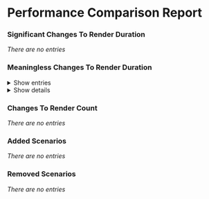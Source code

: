 # Performance Comparison Report

### Significant Changes To Render Duration

_There are no entries_

### Meaningless Changes To Render Duration

<details>
<summary>Show entries</summary>

| Name                                 | Render Duration                      | Render Count |
| ------------------------------------ | ------------------------------------ | ------------ |
| Text - No Styles: React Native Paper | 11.4 ms → 11.9 ms (+0.5 ms, +4.6%)   | 1 → 1        |
| Text - No Styles: Native             | 4.3 ms → 4.5 ms (+0.2 ms, +5.1%)     | 1 → 1        |
| Text - No Styles: NativeWind         | 8.0 ms → 7.8 ms (-0.2 ms, -3.0%)     | 1 → 1        |
| Text - No Styles: UI Kitten          | 556.6 ms → 556.2 ms (-0.3 ms, ±0.0%) | 1 → 1        |
| Text - No Styles: Dripsy             | 16.5 ms → 15.4 ms (-1.1 ms, -6.5%)   | 1 → 1        |
| Text - No Styles: NativeBase         | 68.1 ms → 65.2 ms (-2.9 ms, -4.3%)   | 1 → 1        |

</details>

<details>
<summary>Show details</summary>

| Name                                 | Render Duration                                                                                                                                                                                                                                                                                                                                                                                                                                                                                                                                                 | Render Count                                                                                                                                                                                                                                                                                                                  |
| ------------------------------------ | --------------------------------------------------------------------------------------------------------------------------------------------------------------------------------------------------------------------------------------------------------------------------------------------------------------------------------------------------------------------------------------------------------------------------------------------------------------------------------------------------------------------------------------------------------------- | ----------------------------------------------------------------------------------------------------------------------------------------------------------------------------------------------------------------------------------------------------------------------------------------------------------------------------- |
| Text - No Styles: React Native Paper | **Baseline**<br/>Mean: 11.4 ms<br/>Stdev: 1.3 ms (11.3%)<br/>Runs: 15 14 14 13 13 13 13 13 13 12 12 12 12 12 12 12 12 12 12 12 12 12 11 11 11 11 11 11 11 11 11 11 11 11 11 11 11 10 10 10 10 10 10 10 10 10 10 10 9 9<br/><br/>**Current**<br/>Mean: 11.9 ms<br/>Stdev: 1.8 ms (14.8%)<br/>Runs: 17 16 16 14 13 13 13 13 13 13 13 13 13 13 13 13 13 13 12 12 12 12 12 12 12 12 12 12 12 12 12 12 12 11 11 11 11 11 11 10 10 10 10 10 10 10 9 9 9 8                                                                                                             | **Baseline**<br/>Mean: 1<br/>Stdev: 0 (0.0%)<br/>Runs: 1 1 1 1 1 1 1 1 1 1 1 1 1 1 1 1 1 1 1 1 1 1 1 1 1 1 1 1 1 1 1 1 1 1 1 1 1 1 1 1 1 1 1 1 1 1 1 1 1 1<br/><br/>**Current**<br/>Mean: 1<br/>Stdev: 0 (0.0%)<br/>Runs: 1 1 1 1 1 1 1 1 1 1 1 1 1 1 1 1 1 1 1 1 1 1 1 1 1 1 1 1 1 1 1 1 1 1 1 1 1 1 1 1 1 1 1 1 1 1 1 1 1 1 |
| Text - No Styles: Native             | **Baseline**<br/>Mean: 4.3 ms<br/>Stdev: 0.8 ms (18.9%)<br/>Runs: 5 5 5 5 5 5 5 5 5 5 5 5 5 5 5 5 5 5 5 5 5 5 5 5 4 4 4 4 4 4 4 4 4 4 4 4 4 4 4 4 4 3 3 3 3 3 3 3 3 2<br/><br/>**Current**<br/>Mean: 4.5 ms<br/>Stdev: 0.8 ms (16.9%)<br/>Runs: 6 6 5 5 5 5 5 5 5 5 5 5 5 5 5 5 5 5 5 5 5 5 5 5 5 5 5 5 4 4 4 4 4 4 4 4 4 4 4 4 4 4 4 4 4 4 3 3 3 2                                                                                                                                                                                                             | **Baseline**<br/>Mean: 1<br/>Stdev: 0 (0.0%)<br/>Runs: 1 1 1 1 1 1 1 1 1 1 1 1 1 1 1 1 1 1 1 1 1 1 1 1 1 1 1 1 1 1 1 1 1 1 1 1 1 1 1 1 1 1 1 1 1 1 1 1 1 1<br/><br/>**Current**<br/>Mean: 1<br/>Stdev: 0 (0.0%)<br/>Runs: 1 1 1 1 1 1 1 1 1 1 1 1 1 1 1 1 1 1 1 1 1 1 1 1 1 1 1 1 1 1 1 1 1 1 1 1 1 1 1 1 1 1 1 1 1 1 1 1 1 1 |
| Text - No Styles: NativeWind         | **Baseline**<br/>Mean: 8.0 ms<br/>Stdev: 1.0 ms (12.4%)<br/>Runs: 11 9 9 9 9 9 9 9 9 9 9 9 9 9 9 9 9 8 8 8 8 8 8 8 8 8 8 8 8 8 8 8 8 7 7 7 7 7 7 7 7 7 7 7 7 7 7 7 6 6<br/><br/>**Current**<br/>Mean: 7.8 ms<br/>Stdev: 1.2 ms (16.0%)<br/>Runs: 10 9 9 9 9 9 9 9 9 9 9 9 9 8 8 8 8 8 8 8 8 8 8 8 8 8 8 8 8 8 8 8 8 8 8 7 7 7 7 7 7 7 7 7 6 6 6 5 4 4                                                                                                                                                                                                           | **Baseline**<br/>Mean: 1<br/>Stdev: 0 (0.0%)<br/>Runs: 1 1 1 1 1 1 1 1 1 1 1 1 1 1 1 1 1 1 1 1 1 1 1 1 1 1 1 1 1 1 1 1 1 1 1 1 1 1 1 1 1 1 1 1 1 1 1 1 1 1<br/><br/>**Current**<br/>Mean: 1<br/>Stdev: 0 (0.0%)<br/>Runs: 1 1 1 1 1 1 1 1 1 1 1 1 1 1 1 1 1 1 1 1 1 1 1 1 1 1 1 1 1 1 1 1 1 1 1 1 1 1 1 1 1 1 1 1 1 1 1 1 1 1 |
| Text - No Styles: UI Kitten          | **Baseline**<br/>Mean: 556.6 ms<br/>Stdev: 10.3 ms (1.9%)<br/>Runs: 600 588 581 569 568 565 564 563 563 561 561 559 559 558 557 556 556 556 556 555 555 554 554 554 554 554 554 553 553 553 553 553 552 552 552 551 551 551 551 551 551 550 550 549 549 548 548 547 547 539<br/><br/>**Current**<br/>Mean: 556.2 ms<br/>Stdev: 10.6 ms (1.9%)<br/>Runs: 583 583 580 577 575 573 571 570 564 562 561 560 559 559 559 558 558 557 557 556 556 555 555 555 554 554 553 553 553 553 552 552 552 551 551 550 549 549 549 549 549 547 546 545 545 544 544 543 542 540 | **Baseline**<br/>Mean: 1<br/>Stdev: 0 (0.0%)<br/>Runs: 1 1 1 1 1 1 1 1 1 1 1 1 1 1 1 1 1 1 1 1 1 1 1 1 1 1 1 1 1 1 1 1 1 1 1 1 1 1 1 1 1 1 1 1 1 1 1 1 1 1<br/><br/>**Current**<br/>Mean: 1<br/>Stdev: 0 (0.0%)<br/>Runs: 1 1 1 1 1 1 1 1 1 1 1 1 1 1 1 1 1 1 1 1 1 1 1 1 1 1 1 1 1 1 1 1 1 1 1 1 1 1 1 1 1 1 1 1 1 1 1 1 1 1 |
| Text - No Styles: Dripsy             | **Baseline**<br/>Mean: 16.5 ms<br/>Stdev: 1.4 ms (8.7%)<br/>Runs: 21 19 18 18 18 18 18 18 18 17 17 17 17 17 17 17 17 17 17 17 17 17 17 17 17 17 17 17 17 17 17 16 16 16 16 16 16 15 15 15 15 15 15 15 15 15 14 14 14 13<br/><br/>**Current**<br/>Mean: 15.4 ms<br/>Stdev: 1.1 ms (7.2%)<br/>Runs: 18 17 17 17 17 17 17 16 16 16 16 16 16 16 16 16 16 16 16 16 16 16 16 16 16 15 15 15 15 15 15 15 15 15 15 15 15 15 15 15 15 15 14 14 14 14 14 14 13 12                                                                                                         | **Baseline**<br/>Mean: 1<br/>Stdev: 0 (0.0%)<br/>Runs: 1 1 1 1 1 1 1 1 1 1 1 1 1 1 1 1 1 1 1 1 1 1 1 1 1 1 1 1 1 1 1 1 1 1 1 1 1 1 1 1 1 1 1 1 1 1 1 1 1 1<br/><br/>**Current**<br/>Mean: 1<br/>Stdev: 0 (0.0%)<br/>Runs: 1 1 1 1 1 1 1 1 1 1 1 1 1 1 1 1 1 1 1 1 1 1 1 1 1 1 1 1 1 1 1 1 1 1 1 1 1 1 1 1 1 1 1 1 1 1 1 1 1 1 |
| Text - No Styles: NativeBase         | **Baseline**<br/>Mean: 68.1 ms<br/>Stdev: 5.1 ms (7.5%)<br/>Runs: 84 81 80 79 77 75 72 72 72 72 71 71 70 70 69 69 69 68 68 68 68 68 67 67 67 67 66 66 66 66 66 66 65 65 65 65 65 65 65 65 64 64 63 63 63 63 63 62 62 61<br/><br/>**Current**<br/>Mean: 65.2 ms<br/>Stdev: 2.6 ms (4.0%)<br/>Runs: 75 73 69 68 68 67 67 67 67 67 67 67 66 66 66 66 66 66 66 66 65 65 65 65 65 65 65 65 65 64 64 64 64 64 64 64 64 64 64 63 63 63 63 62 62 62 62 62 62 61                                                                                                         | **Baseline**<br/>Mean: 1<br/>Stdev: 0 (0.0%)<br/>Runs: 1 1 1 1 1 1 1 1 1 1 1 1 1 1 1 1 1 1 1 1 1 1 1 1 1 1 1 1 1 1 1 1 1 1 1 1 1 1 1 1 1 1 1 1 1 1 1 1 1 1<br/><br/>**Current**<br/>Mean: 1<br/>Stdev: 0 (0.0%)<br/>Runs: 1 1 1 1 1 1 1 1 1 1 1 1 1 1 1 1 1 1 1 1 1 1 1 1 1 1 1 1 1 1 1 1 1 1 1 1 1 1 1 1 1 1 1 1 1 1 1 1 1 1 |

</details>

### Changes To Render Count

_There are no entries_

### Added Scenarios

_There are no entries_

### Removed Scenarios

_There are no entries_
